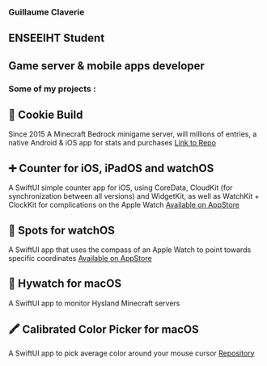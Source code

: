 ### Guillaume Claverie

## ENSEEIHT Student
## Game server & mobile apps developer 



### Some of my projects :
## 🍪 Cookie Build
Since 2015
A Minecraft Bedrock minigame server, will millions of entries, a native Android & iOS app for stats and purchases
[Link to Repo](https://github.com/CookieBuild)
## ➕ Counter for iOS, iPadOS and watchOS
A SwiftUI simple counter app for iOS, using CoreData, CloudKit (for synchronization between all versions) and WidgetKit, as well as WatchKit + ClockKit for complications on the Apple Watch
[Available on AppStore](https://apps.apple.com/fr/app/counter-count-everything/id1519600424#?platform=iphone)
## 🧭 Spots for watchOS
A SwiftUI app that uses the compass of an Apple Watch to point towards specific coordinates
[Available on AppStore](https://apps.apple.com/fr/app/spots-compass/id1502218419)
## 🔎 Hywatch for macOS
A SwiftUI app to monitor Hysland Minecraft servers
## 🖍 Calibrated Color Picker for macOS
A SwiftUI app to pick average color around your mouse cursor [Repository](https://github.com/Guillaume351/Calibrated-Color-Picker)
